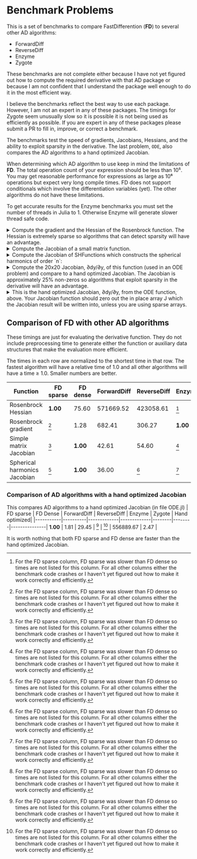 # Benchmark Problems



This is a set of benchmarks to compare FastDifferention (**FD**) to several other AD algorithms:
* ForwardDiff
* ReverseDiff
* Enzyme
* Zygote


These benchmarks are not complete either because I have not yet figured out how to compute the required derivative with that AD package or because I am not confident that I understand the package well enough to do it in the most efficient way. 

I believe the benchmarks reflect the best way to use each package. However, I am not an expert in any of these packages. The timings for Zygote seem unusually slow so it is possible it is not being used as efficiently as possible. If you are expert in any of these packages please submit a PR to fill in, improve, or correct a benchmark.

The benchmarks test the speed of gradients, Jacobians, Hessians, and the ability to exploit sparsity in the derivative. The last problem, `ODE`, also compares the AD algorithms to a hand optimized Jacobian.

When determining which AD algorithm to use keep in mind the limitations of **FD**. The total operation count of your expression should be less than 10⁵. You may get reasonable performance for expressions as large as 10⁶ operations but expect very long compile times. FD does not support conditionals which involve the differentiation variables (yet). The other algorithms do not have these limitations.

To get accurate results for the Enzyme benchmarks you must set the number of threads in Julia to 1. Otherwise Enzyme will generate slower thread safe code.


<details>
  <summary> Compute the gradient and the Hessian of the Rosenbrock function. The Hessian is extremely sparse so algorithms that can detect sparsity will have an advantage. </summary>

```
function rosenbrock(x)
    a = one(eltype(x))
    b = 100 * a
    result = zero(eltype(x))
    for i in 1:length(x)-1
        result += (a - x[i])^2 + b * (x[i+1] - x[i]^2)^2
    end
    return result
end
export rosenbrock
```
</details>


<details> 
    <summary> Compute the Jacobian of a small matrix function. </summary>

```
   f(a, b) = (a + b) * (a * b)'
```
</details>

<details> 
    <summary> Compute the Jacobian of SHFunctions which constructs the spherical harmonics of order `n`: </summary>

```

@memoize function P(l, m, z)
    if l == 0 && m == 0
        return 1.0
    elseif l == m
        return (1 - 2m) * P(m - 1, m - 1, z)
    elseif l == m + 1
        return (2m + 1) * z * P(m, m, z)
    else
        return ((2l - 1) / (l - m) * z * P(l - 1, m, z) - (l + m - 1) / (l - m) * P(l - 2, m, z))
    end
end
export P

@memoize function S(m, x, y)
    if m == 0
        return 0
    else
        return x * C(m - 1, x, y) - y * S(m - 1, x, y)
    end
end
export S

@memoize function C(m, x, y)
    if m == 0
        return 1
    else
        return x * S(m - 1, x, y) + y * C(m - 1, x, y)
    end
end
export C

function factorial_approximation(x)
    local n1 = x
    sqrt(2 * π * n1) * (n1 / ℯ * sqrt(n1 * sinh(1 / n1) + 1 / (810 * n1^6)))^n1
end
export factorial_approximation

function compare_factorial_approximation()
    for n in 1:30
        println("n $n relative error $((factorial(big(n))-factorial_approximation(n))/factorial(big(n)))")
    end
end
export compare_factorial_approximation

@memoize function N(l, m)
    @assert m >= 0
    if m == 0
        return sqrt((2l + 1 / (4π)))
    else
        # return sqrt((2l+1)/2π * factorial(big(l-m))/factorial(big(l+m)))
        #use factorial_approximation instead of factorial because the latter does not use Stirlings approximation for large n. Get error for n > 2 unless using BigInt but if use BigInt get lots of rational numbers in symbolic result.
        return sqrt((2l + 1) / 2π * factorial_approximation(l - m) / factorial_approximation(l + m))
    end
end
export N

"""l is the order of the spherical harmonic"""
@memoize function Y(l, m, x, y, z)
    @assert l >= 0
    @assert abs(m) <= l
    if m < 0
        return N(l, abs(m)) * P(l, abs(m), z) * S(abs(m), x, y)
    else
        return N(l, m) * P(l, m, z) * C(m, x, y)
    end
end
export Y

function SHFunctions(max_l, x::T, y::T, z::T) where {T}
    shfunc = Vector{T}(undef, max_l^2)
    for l in 0:max_l-1
        for m in -l:l
            push!(shfunc, Y(l, m, x, y, z))
        end
    end

    return shfunc
end

function SHFunctions(max_l, x::FastDifferentiation.Node, y::FastDifferentiation.Node, z::FastDifferentiation.Node)
    shfunc = FastDifferentiation.Node[]

    for l in 0:max_l-1
        for m in -l:l
            push!(shfunc, (Y(l, m, x, y, z)))
        end
    end

    return shfunc
end
export SHFunctions
```

</details>

<details> 
    <summary> Compute the 20x20 Jacobian, ∂dy/∂y, of this function (used in an ODE problem) and compare to a hand optimized Jacobian. The Jacobian is approximately 25% non-zeros so algorithms that exploit sparsity in the derivative will have an advantage. </summary>

```

const k1 = .35e0
const k2 = .266e2
const k3 = .123e5
const k4 = .86e-3
const k5 = .82e-3
const k6 = .15e5
const k7 = .13e-3
const k8 = .24e5
const k9 = .165e5
const k10 = .9e4
const k11 = .22e-1
const k12 = .12e5
const k13 = .188e1
const k14 = .163e5
const k15 = .48e7
const k16 = .35e-3
const k17 = .175e-1
const k18 = .1e9
const k19 = .444e12
const k20 = .124e4
const k21 = .21e1
const k22 = .578e1
const k23 = .474e-1
const k24 = .178e4
const k25 = .312e1

function f(dy, y, p, t)
    r1 = k1 * y[1]
    r2 = k2 * y[2] * y[4]
    r3 = k3 * y[5] * y[2]
    r4 = k4 * y[7]
    r5 = k5 * y[7]
    r6 = k6 * y[7] * y[6]
    r7 = k7 * y[9]
    r8 = k8 * y[9] * y[6]
    r9 = k9 * y[11] * y[2]
    r10 = k10 * y[11] * y[1]
    r11 = k11 * y[13]
    r12 = k12 * y[10] * y[2]
    r13 = k13 * y[14]
    r14 = k14 * y[1] * y[6]
    r15 = k15 * y[3]
    r16 = k16 * y[4]
    r17 = k17 * y[4]
    r18 = k18 * y[16]
    r19 = k19 * y[16]
    r20 = k20 * y[17] * y[6]
    r21 = k21 * y[19]
    r22 = k22 * y[19]
    r23 = k23 * y[1] * y[4]
    r24 = k24 * y[19] * y[1]
    r25 = k25 * y[20]

    dy[1] = -r1 - r10 - r14 - r23 - r24 +
            r2 + r3 + r9 + r11 + r12 + r22 + r25
    dy[2] = -r2 - r3 - r9 - r12 + r1 + r21
    dy[3] = -r15 + r1 + r17 + r19 + r22
    dy[4] = -r2 - r16 - r17 - r23 + r15
    dy[5] = -r3 + r4 + r4 + r6 + r7 + r13 + r20
    dy[6] = -r6 - r8 - r14 - r20 + r3 + r18 + r18
    dy[7] = -r4 - r5 - r6 + r13
    dy[8] = r4 + r5 + r6 + r7
    dy[9] = -r7 - r8
    dy[10] = -r12 + r7 + r9
    dy[11] = -r9 - r10 + r8 + r11
    dy[12] = r9
    dy[13] = -r11 + r10
    dy[14] = -r13 + r12
    dy[15] = r14
    dy[16] = -r18 - r19 + r16
    dy[17] = -r20
    dy[18] = r20
    dy[19] = -r21 - r22 - r24 + r23 + r25
    dy[20] = -r25 + r24
end
```

</details>

<details>
    <summary> This is the hand optimized Jacobian, ∂dy/∂y, from the ODE function, above. Your Jacobian function should zero out the in place array J which the Jacobian result will be written into, unless you are using sparse arrays. </summary>

```
function fjac(J, y, p, t)
    J .= zero(eltype(J))
    J[1, 1] = -k1 - k10 * y[11] - k14 * y[6] - k23 * y[4] - k24 * y[19]
    J[1, 11] = -k10 * y[1] + k9 * y[2]
    J[1, 6] = -k14 * y[1]
    J[1, 4] = -k23 * y[1] + k2 * y[2]
    J[1, 19] = -k24 * y[1] + k22
    J[1, 2] = k2 * y[4] + k9 * y[11] + k3 * y[5] + k12 * y[10]
    J[1, 13] = k11
    J[1, 20] = k25
    J[1, 5] = k3 * y[2]
    J[1, 10] = k12 * y[2]

    J[2, 4] = -k2 * y[2]
    J[2, 5] = -k3 * y[2]
    J[2, 11] = -k9 * y[2]
    J[2, 10] = -k12 * y[2]
    J[2, 19] = k21
    J[2, 1] = k1
    J[2, 2] = -k2 * y[4] - k3 * y[5] - k9 * y[11] - k12 * y[10]

    J[3, 1] = k1
    J[3, 4] = k17
    J[3, 16] = k19
    J[3, 19] = k22
    J[3, 3] = -k15

    J[4, 4] = -k2 * y[2] - k16 - k17 - k23 * y[1]
    J[4, 2] = -k2 * y[4]
    J[4, 1] = -k23 * y[4]
    J[4, 3] = k15

    J[5, 5] = -k3 * y[2]
    J[5, 2] = -k3 * y[5]
    J[5, 7] = 2k4 + k6 * y[6]
    J[5, 6] = k6 * y[7] + k20 * y[17]
    J[5, 9] = k7
    J[5, 14] = k13
    J[5, 17] = k20 * y[6]

    J[6, 6] = -k6 * y[7] - k8 * y[9] - k14 * y[1] - k20 * y[17]
    J[6, 7] = -k6 * y[6]
    J[6, 9] = -k8 * y[6]
    J[6, 1] = -k14 * y[6]
    J[6, 17] = -k20 * y[6]
    J[6, 2] = k3 * y[5]
    J[6, 5] = k3 * y[2]
    J[6, 16] = 2k18

    J[7, 7] = -k4 - k5 - k6 * y[6]
    J[7, 6] = -k6 * y[7]
    J[7, 14] = k13

    J[8, 7] = k4 + k5 + k6 * y[6]
    J[8, 6] = k6 * y[7]
    J[8, 9] = k7

    J[9, 9] = -k7 - k8 * y[6]
    J[9, 6] = -k8 * y[9]

    J[10, 10] = -k12 * y[2]
    J[10, 2] = -k12 * y[10] + k9 * y[11]
    J[10, 9] = k7
    J[10, 11] = k9 * y[2]

    J[11, 11] = -k9 * y[2] - k10 * y[1]
    J[11, 2] = -k9 * y[11]
    J[11, 1] = -k10 * y[11]
    J[11, 9] = k8 * y[6]
    J[11, 6] = k8 * y[9]
    J[11, 13] = k11

    J[12, 11] = k9 * y[2]
    J[12, 2] = k9 * y[11]

    J[13, 13] = -k11
    J[13, 11] = k10 * y[1]
    J[13, 1] = k10 * y[11]

    J[14, 14] = -k13
    J[14, 10] = k12 * y[2]
    J[14, 2] = k12 * y[10]

    J[15, 1] = k14 * y[6]
    J[15, 6] = k14 * y[1]

    J[16, 16] = -k18 - k19
    J[16, 4] = k16

    J[17, 17] = -k20 * y[6]
    J[17, 6] = -k20 * y[17]

    J[18, 17] = k20 * y[6]
    J[18, 6] = k20 * y[17]

    J[19, 19] = -k21 - k22 - k24 * y[1]
    J[19, 1] = -k24 * y[19] + k23 * y[4]
    J[19, 4] = k23 * y[1]
    J[19, 20] = k25

    J[20, 20] = -k25
    J[20, 1] = k24 * y[19]
    J[20, 19] = k24 * y[1]

    return nothing
end
```
</details>



## Comparison of FD with other AD algorithms


These timings are just for evaluating the derivative function. They do not include preprocessing time to generate either the function or auxiliary data structures that make the evaluation more efficient.

The times in each row are normalized to the shortest time in that row. The fastest algorithm will have a relative time of 1.0 and all other algorithms will have a time ≥ 1.0. Smaller numbers are better.

| Function | FD sparse | FD dense | ForwardDiff | ReverseDiff | Enzyme | Zygote |
|---------|-----------|----------|-------------|-------------|--------|--------|
| Rosenbrock Hessian | **1.00** | 75.60 | 571669.52 | 423058.61 | [^notes] | 1015635.96 |
| Rosenbrock gradient | [^notes] | 1.28 | 682.41 | 306.27 | **1.00** | 4726.62 |
| Simple matrix Jacobian | [^notes] | **1.00** | 42.61 | 54.60 | [^notes] | 130.13 |
| Spherical harmonics Jacobian | [^notes] | **1.00** | 36.00 | [^notes] | [^notes] | [^notes] |


 ### Comparison of AD algorithms with a hand optimized Jacobian
This compares AD algorithms to a hand optimized Jacobian (in file ODE.jl)
| FD sparse | FD Dense | ForwardDiff | ReverseDiff | Enzyme | Zygote | Hand optimized|
|-----------|----------|-------------|-------------|--------|--------|---------------|
 **1.00** | 1.81 | 29.45 | [^notes] | [^notes] | 556889.67 | 2.47 |


It is worth nothing that both FD sparse and FD dense are faster than the hand optimized Jacobian.

[^notes]: For the FD sparse column, FD sparse was slower than FD dense so times are not listed for this column. For all other columns either the benchmark code crashes or I haven't yet figured out how to make it work correctly and efficiently.
